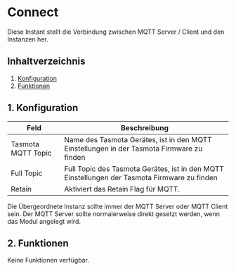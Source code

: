 # Connect
Diese Instant stellt die Verbindung zwischen MQTT Server / Client und den Instanzen her.

## Inhaltverzeichnis
1. [Konfiguration](#1-konfiguration)
2. [Funktionen](#2-funktionen)

## 1. Konfiguration

Feld | Beschreibung
------------ | -------------
Tasmota MQTT Topic | Name des Tasmota Gerätes, ist in den MQTT Einstellungen in der Tasmota Firmware zu finden
Full Topic| Full Topic des Tasmota Gerätes, ist in den MQTT Einstellungen der Tasmota Firmware zu finden
Retain| Aktiviert das Retain Flag für MQTT.

Die Übergeordnete Instanz sollte immer der MQTT Server oder MQTT Client sein. Der MQTT Server sollte normalerweise direkt gesetzt werden, wenn das Modul angelegt wird.

## 2. Funktionen

Keine Funktionen verfügbar.